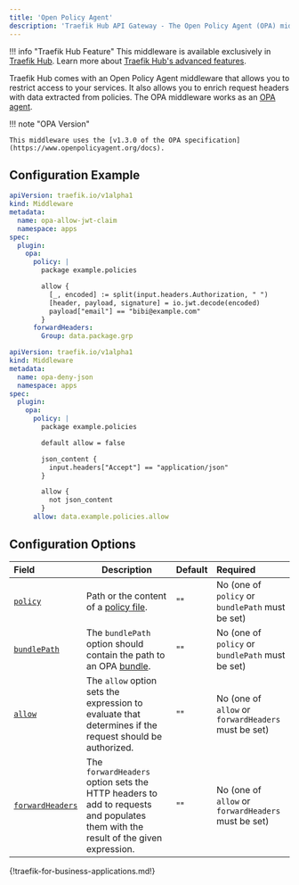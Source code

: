 ```yaml
---
title: 'Open Policy Agent'
description: 'Traefik Hub API Gateway - The Open Policy Agent (OPA) middleware that allows you to restrict access to your services.'
---
```


!!! info "Traefik Hub Feature"
    This middleware is available exclusively in [Traefik Hub](https://traefik.io/traefik-hub/). Learn more about [Traefik Hub's advanced features](https://doc.traefik.io/traefik-hub/api-gateway/intro).

Traefik Hub comes with an Open Policy Agent middleware that allows you to restrict access to your services. It also allows you to enrich request headers with data extracted from policies.
The OPA middleware works as an [OPA agent](https://www.openpolicyagent.org/).

!!! note "OPA Version"

    This middleware uses the [v1.3.0 of the OPA specification](https://www.openpolicyagent.org/docs).

## Configuration Example

```yaml tab="Allow requests with specific JWT claim"
apiVersion: traefik.io/v1alpha1
kind: Middleware
metadata:
  name: opa-allow-jwt-claim
  namespace: apps
spec:
  plugin:
    opa:
      policy: |
        package example.policies

        allow {
          [_, encoded] := split(input.headers.Authorization, " ")
          [header, payload, signature] = io.jwt.decode(encoded)
          payload["email"] == "bibi@example.com"
        }
      forwardHeaders:
        Group: data.package.grp
```

```yaml tab="Deny requests with JSON Accept Header"
apiVersion: traefik.io/v1alpha1
kind: Middleware
metadata:
  name: opa-deny-json
  namespace: apps
spec:
  plugin:
    opa:
      policy: |
        package example.policies

        default allow = false

        json_content {
          input.headers["Accept"] == "application/json"
        }

        allow {
          not json_content
        }
      allow: data.example.policies.allow
```

## Configuration Options

| Field    | Description   | Default | Required        |
|:---------|-----------------------|:--------|:----------------------------|
| <a id="policy" href="#policy" title="#policy">`policy`</a> | Path or the content of a [policy file](https://www.openpolicyagent.org/docs/v0.66.0/kubernetes-primer/#writing-policies). | ""      | No (one of `policy` or `bundlePath` must be set) |
| <a id="bundlePath" href="#bundlePath" title="#bundlePath">`bundlePath`</a> | The `bundlePath` option should contain the path to an OPA [bundle](https://www.openpolicyagent.org/docs/v0.66.0/management-bundles/). | ""      | No (one of `policy` or `bundlePath` must be set) |
| <a id="allow" href="#allow" title="#allow">`allow`</a> | The `allow` option sets the expression to evaluate that determines if the request should be authorized. | ""      | No (one of `allow` or `forwardHeaders` must be set) |
| <a id="forwardHeaders" href="#forwardHeaders" title="#forwardHeaders">`forwardHeaders`</a> | The `forwardHeaders` option sets the HTTP headers to add to requests and populates them with the result of the given expression. | ""      | No (one of `allow` or `forwardHeaders` must be set) |   

{!traefik-for-business-applications.md!}

